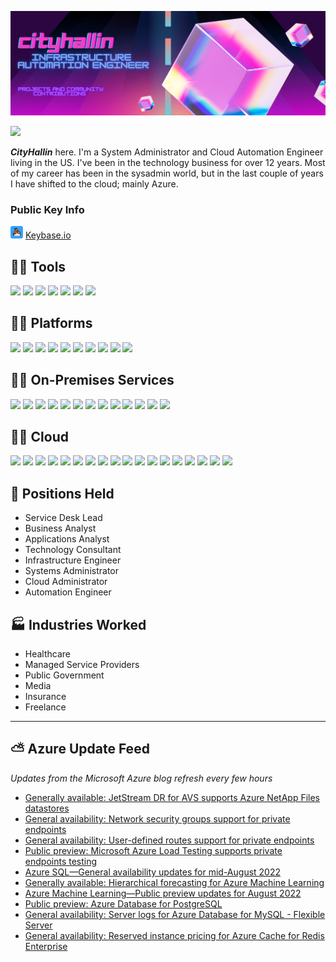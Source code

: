
[![Header](https://raw.githubusercontent.com/CityHallin/Cityhallin/main/images/cityhallin_header.png "Header")](https://github.com/CityHallin)

<img src="https://images-wixmp-ed30a86b8c4ca887773594c2.wixmp.com/f/f460d1d5-a6c8-4cf7-a9ad-bcd221b294f1/ddsx0ai-f5ce5e15-7a52-4991-ae3a-23681d59955b.gif?token=eyJ0eXAiOiJKV1QiLCJhbGciOiJIUzI1NiJ9.eyJzdWIiOiJ1cm46YXBwOjdlMGQxODg5ODIyNjQzNzNhNWYwZDQxNWVhMGQyNmUwIiwiaXNzIjoidXJuOmFwcDo3ZTBkMTg4OTgyMjY0MzczYTVmMGQ0MTVlYTBkMjZlMCIsIm9iaiI6W1t7InBhdGgiOiJcL2ZcL2Y0NjBkMWQ1LWE2YzgtNGNmNy1hOWFkLWJjZDIyMWIyOTRmMVwvZGRzeDBhaS1mNWNlNWUxNS03YTUyLTQ5OTEtYWUzYS0yMzY4MWQ1OTk1NWIuZ2lmIn1dXSwiYXVkIjpbInVybjpzZXJ2aWNlOmZpbGUuZG93bmxvYWQiXX0.r98s52PytFdoDDrMa60T6Gn--WaOBneUXg83QqjgucM" width="50px">

***CityHallin*** here. I'm a System Administrator and Cloud Automation Engineer living in the US. I've been in the technology business for over 12 years. Most of my career has been in the sysadmin world, but in the last couple of years I have shifted to the cloud; mainly Azure. 

### Public Key Info

 <img src="https://raw.githubusercontent.com/CityHallin/Cityhallin/main/images/keybase.png" width="20px"> [Keybase.io](https://keybase.io/cityhall)

## 🐱‍👓 Tools
![](https://img.shields.io/badge/TOOLS-Ansible-red)
![](https://img.shields.io/badge/TOOLS-Azure_DevOPS-ffdd00)
![](https://img.shields.io/badge/TOOLS-Github-382009)
![](https://img.shields.io/badge/TOOLS-Gitlab-orange)
![](https://img.shields.io/badge/TOOLS-PowerShell-blue)
![](https://img.shields.io/badge/TOOLS-Terraform-blueviolet)
![](https://img.shields.io/badge/EDITOR-VSCode-blue)


## 🐱‍👤 Platforms
![](https://img.shields.io/badge/PLATFORM-Microsoft_Azure-blue)
![](https://img.shields.io/badge/PLATFORM-Dell_PowerEdge-green)
![](https://img.shields.io/badge/PLATFORM-HPE_Nimble-lightgreen)
![](https://img.shields.io/badge/PLATFORM-HPE_ProLiant-blueviolet)
![](https://img.shields.io/badge/PLATFORM-Hyper--V-orange)
![](https://img.shields.io/badge/PLATFORM-NexSAN-red)
![](https://img.shields.io/badge/PLATFORM-Office365-blue)
![](https://img.shields.io/badge/PLATFORM-Ubuntu--Server-orange)
![](https://img.shields.io/badge/PLATFORM-VMware-brightgreen)
![](https://img.shields.io/badge/PLATFORM-Windows--Server-blue)

## 🐱‍💻 On-Premises Services
![](https://img.shields.io/badge/SERVICE-AD_DS-yellow)
![](https://img.shields.io/badge/SERVICE-Altiris-bbbb33)
![](https://img.shields.io/badge/SERVICE-BackupEXEC-lightgrey)
![](https://img.shields.io/badge/SERVICE-Certificate_Authority-blueviolet)
![](https://img.shields.io/badge/SERVICE-Citrix-aa5577)
![](https://img.shields.io/badge/SERVICE-eForms-blueviolet)
![](https://img.shields.io/badge/SERVICE-DNS-green)
![](https://img.shields.io/badge/SERVICE-DHCP-red)
![](https://img.shields.io/badge/SERVICE-Netwrix-yellow)
![](https://img.shields.io/badge/SERVICE-NPS-ffff88)
![](https://img.shields.io/badge/SERVICE-SCVMM-orange)
![](https://img.shields.io/badge/SERVICE-Varonix-red)
![](https://img.shields.io/badge/SERVICE-WSUS-17ad76)

## 🐱‍🏍 Cloud
![](https://img.shields.io/badge/Azure-AAD-blueviolet)
![](https://img.shields.io/badge/Azure-Application_Gateway-blue)
![](https://img.shields.io/badge/Azure-App_Services-red)
![](https://img.shields.io/badge/Azure-Arc-200099)
![](https://img.shields.io/badge/Azure-DNS-blue)
![](https://img.shields.io/badge/Azure-Functions-yellow)
![](https://img.shields.io/badge/Azure-IoT_Hub-5209dd)
![](https://img.shields.io/badge/Azure-Key_Vaults-red)
![](https://img.shields.io/badge/Azure-Log_Analytics-668213)
![](https://img.shields.io/badge/Azure-Logic_Apps-orange)
![](https://img.shields.io/badge/Azure-Migrate-red)
![](https://img.shields.io/badge/Azure-Monitor-1745926)
![](https://img.shields.io/badge/Azure-Runbooks-green)
![](https://img.shields.io/badge/Azure-SQL_Instances-lightgrey)
![](https://img.shields.io/badge/Azure-Storage_Accounts-927516)
![](https://img.shields.io/badge/Azure-VMs-blueviolet)
![](https://img.shields.io/badge/Azure-VMSS-blue)
![](https://img.shields.io/badge/Azure-vNets-lightgreen)


## 👔 Positions Held
- Service Desk Lead
- Business Analyst
- Applications Analyst
- Technology Consultant
- Infrastructure Engineer
- Systems Administrator
- Cloud Administrator
- Automation Engineer

## 🏭 Industries Worked
- Healthcare
- Managed Service Providers
- Public Government
- Media
- Insurance
- Freelance

---

## ⛅ Azure Update Feed
*Updates from the Microsoft Azure blog refresh every few hours*
<!-- azure_update:START -->
- [Generally available: JetStream DR for AVS supports Azure NetApp Files datastores](https://azure.microsoft.com/en-us/updates/generally-available-jetstream-disaster-recovery-for-azure-vmware-solution-now-supports-azure-netapp-files-datastores/)
- [General availability: Network security groups support for private endpoints](https://azure.microsoft.com/en-us/updates/general-availability-of-network-security-groups-support-for-private-endpoints/)
- [General availability: User-defined routes support for private endpoints](https://azure.microsoft.com/en-us/updates/general-availability-of-user-defined-routes-support-for-private-endpoints/)
- [Public preview: Microsoft Azure Load Testing supports private endpoints testing](https://azure.microsoft.com/en-us/updates/public-preview-microsoft-azure-load-testing-supports-private-endpoints-testing/)
- [Azure SQL—General availability updates for mid-August 2022](https://azure.microsoft.com/en-us/updates/azure-sql-general-availability-updates-for-midaugust-2022/)
- [Generally available: Hierarchical forecasting for Azure Machine Learning](https://azure.microsoft.com/en-us/updates/generally-available-hierarchical-forecasting-for-azure-machine-learning/)
- [Azure Machine Learning—Public preview updates for August 2022](https://azure.microsoft.com/en-us/updates/azure-machine-learning-public-preview-updates-for-august-2022/)
- [Public preview: Azure Database for PostgreSQL](https://azure.microsoft.com/en-us/updates/public-preview-azure-database-for-postgresql/)
- [General availability: Server logs for Azure Database for MySQL - Flexible Server](https://azure.microsoft.com/en-us/updates/general-availability-server-logs-for-azure-database-for-mysql-flexible-server/)
- [General availability: Reserved instance pricing for Azure Cache for Redis Enterprise](https://azure.microsoft.com/en-us/updates/general-availability-reserved-instance-pricing-for-azure-cache-for-redis-enterprise/)
<!-- azure_update:END -->   


<!-- Resources -->
<!-- Shields: https://shields.io/ -->
<!---RSS Feed: https://github.com/gautamkrishnar/blog-post-workflow--->
<!-- Awesome GitHub Profile README: https://github.com/abhisheknaiidu/awesome-github-profile-readme -->
